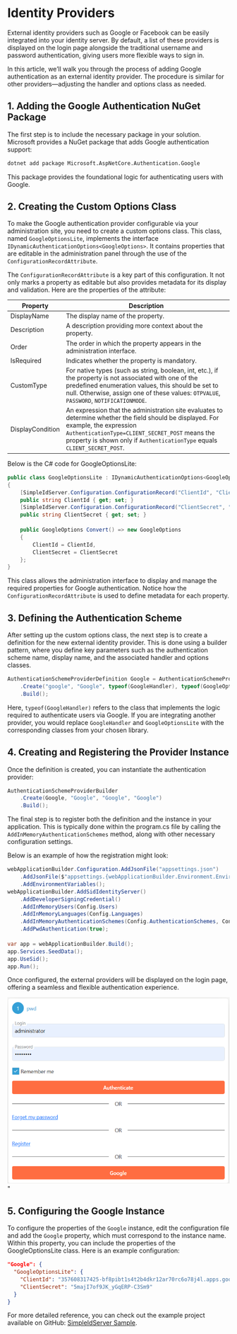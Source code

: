 # Identity Providers

External identity providers such as Google or Facebook can be easily integrated into your identity server. By default, a list of these providers is displayed on the login page alongside the traditional username and password authentication, giving users more flexible ways to sign in.

In this article, we’ll walk you through the process of adding Google authentication as an external identity provider. The procedure is similar for other providers—adjusting the handler and options class as needed.

## 1. Adding the Google Authentication NuGet Package

The first step is to include the necessary package in your solution. Microsoft provides a NuGet package that adds Google authentication support:

```bash  title="cmd.exe"
dotnet add package Microsoft.AspNetCore.Authentication.Google
```

This package provides the foundational logic for authenticating users with Google.

## 2. Creating the Custom Options Class

To make the Google authentication provider configurable via your administration site, you need to create a custom options class. This class, named `GoogleOptionsLite`, implements the interface `IDynamicAuthenticationOptions<GoogleOptions>`. It contains properties that are editable in the administration panel through the use of the `ConfigurationRecordAttribute`.

The `ConfigurationRecordAttribute` is a key part of this configuration. It not only marks a property as editable but also provides metadata for its display and validation. Here are the properties of the attribute:

| Property | Description |
| -------- | ----------- |
| DisplayName | The display name of the property. |
| Description | A description providing more context about the property. |
| Order | The order in which the property appears in the administration interface. |
| IsRequired | Indicates whether the property is mandatory. |
| CustomType | For native types (such as string, boolean, int, etc.), if the property is not associated with one of the predefined enumeration values, this should be set to null. Otherwise, assign one of these values: `OTPVALUE`, `PASSWORD`, `NOTIFICATIONMODE`.  |
| DisplayCondition | An expression that the administration site evaluates to determine whether the field should be displayed. For example, the expression `AuthenticationType=CLIENT_SECRET_POST` means the property is shown only if `AuthenticationType` equals `CLIENT_SECRET_POST`. |

Below is the C# code for GoogleOptionsLite:

```csharp  title="GoogleOptionsLite.cs"
public class GoogleOptionsLite : IDynamicAuthenticationOptions<GoogleOptions>
{
    [SimpleIdServer.Configuration.ConfigurationRecord("ClientId", "Client identifier", 0, IsRequired = true)]
    public string ClientId { get; set; }
    [SimpleIdServer.Configuration.ConfigurationRecord("ClientSecret", "Client secret", 1, null, SimpleIdServer.Configuration.CustomConfigurationRecordType.PASSWORD, IsRequired = true)]
    public string ClientSecret { get; set; }

    public GoogleOptions Convert() => new GoogleOptions
    {
        ClientId = ClientId,
        ClientSecret = ClientSecret
    };
}
```

This class allows the administration interface to display and manage the required properties for Google authentication. Notice how the `ConfigurationRecordAttribute` is used to define metadata for each property.

## 3. Defining the Authentication Scheme

After setting up the custom options class, the next step is to create a definition for the new external identity provider. This is done using a builder pattern, where you define key parameters such as the authentication scheme name, display name, and the associated handler and options classes.

```csharp
AuthenticationSchemeProviderDefinition Google = AuthenticationSchemeProviderDefinitionBuilder
    .Create("google", "Google", typeof(GoogleHandler), typeof(GoogleOptionsLite))
    .Build();
```

Here, `typeof(GoogleHandler)` refers to the class that implements the logic required to authenticate users via Google. If you are integrating another provider, you would replace `GoogleHandler` and `GoogleOptionsLite` with the corresponding classes from your chosen library.

## 4. Creating and Registering the Provider Instance

Once the definition is created, you can instantiate the authentication provider:

```csharp
AuthenticationSchemeProviderBuilder
    .Create(Google, "Google", "Google", "Google")
    .Build();
```

The final step is to register both the definition and the instance in your application. This is typically done within the program.cs file by calling the `AddInMemoryAuthenticationSchemes` method, along with other necessary configuration settings.

Below is an example of how the registration might look:

```csharp  title="Program.cs"
webApplicationBuilder.Configuration.AddJsonFile("appsettings.json")
    .AddJsonFile($"appsettings.{webApplicationBuilder.Environment.EnvironmentName}.json", optional: true)
    .AddEnvironmentVariables();
webApplicationBuilder.AddSidIdentityServer()
    .AddDeveloperSigningCredential()
    .AddInMemoryUsers(Config.Users)
    .AddInMemoryLanguages(Config.Languages)
    .AddInMemoryAuthenticationSchemes(Config.AuthenticationSchemes, Config.AuthenticationSchemeDefinitions)
    .AddPwdAuthentication(true);

var app = webApplicationBuilder.Build();
app.Services.SeedData();
app.UseSid();
app.Run();
```

Once configured, the external providers will be displayed on the login page, offering a seamless and flexible authentication experience.

![Identity providers](./imgs/idproviders.png)"

## 5. Configuring the Google Instance

To configure the properties of the `Google` instance, edit the configuration file and add the `Google` property, which must correspond to the instance name.
Within this property, you can include the properties of the GoogleOptionsLite class.
Here is an example configuration:

```json  title="appsettings.json"
"Google": {
  "GoogleOptionsLite": {
    "ClientId": "357608317425-bf8pibt1s4t2b4dkr12ar70rc6o78j4l.apps.googleusercontent.com",
    "ClientSecret": "5majI7of9JK_yGqERP-C3Sm9"
  }
}
```

For more detailed reference, you can check out the example project available on GitHub: [SimpleIdServer Sample](https://github.com/simpleidserver/SimpleIdServer/tree/master/samples/IdserverIdproviders).